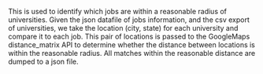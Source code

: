 This is used to identify which jobs are within a reasonable radius of universities.
Given the json datafile of jobs information, and the csv export of universities,
we take the location (city, state) for each university and compare it to each job.
This pair of locations is passed to the GoogleMaps distance_matrix API to determine
whether the distance between locations is within the reasonable radius.
All matches within the reasonable distance are dumped to a json file.
